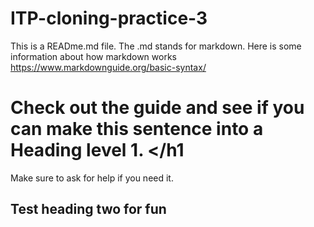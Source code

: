 # ITP-cloning-practice-3

This is a READme.md file. The .md stands for markdown. Here is some information about how markdown works https://www.markdownguide.org/basic-syntax/

# Check out the guide and see if you can make this sentence into a Heading level 1. </h1 #

Make sure to ask for help if you need it.

## Test heading two for fun ##